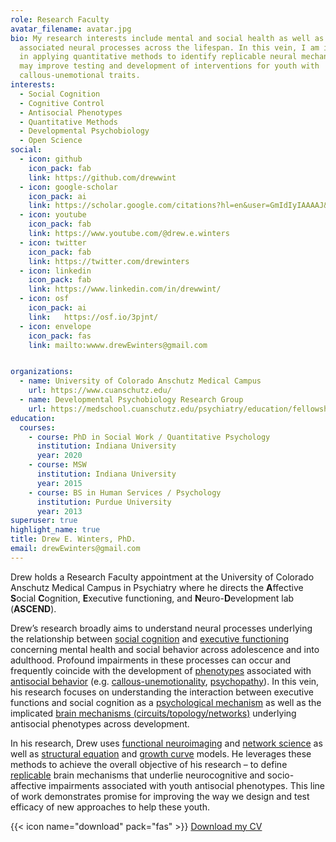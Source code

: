 ```yaml
---
role: Research Faculty
avatar_filename: avatar.jpg
bio: My research interests include mental and social health as well as their
  associated neural processes across the lifespan. In this vein, I am interested
  in applying quantitative methods to identify replicable neural mechanisms that
  may improve testing and development of interventions for youth with
  callous-unemotional traits.
interests:
  - Social Cognition
  - Cognitive Control
  - Antisocial Phenotypes
  - Quantitative Methods
  - Developmental Psychobiology
  - Open Science
social:
  - icon: github
    icon_pack: fab
    link: https://github.com/drewwint
  - icon: google-scholar
    icon_pack: ai
    link: https://scholar.google.com/citations?hl=en&user=GmIdIyIAAAAJ&view_op=list_works&sortby=pubdate
  - icon: youtube
    icon_pack: fab
    link: https://www.youtube.com/@drew.e.winters
  - icon: twitter
    icon_pack: fab
    link: https://twitter.com/drewinters
  - icon: linkedin
    icon_pack: fab
    link: https://www.linkedin.com/in/drewwint/
  - icon: osf
    icon_pack: ai
    link:	https://osf.io/3pjnt/
  - icon: envelope
    icon_pack: fas
    link: mailto:wwww.drewEwinters@gmail.com


organizations:
  - name: University of Colorado Anschutz Medical Campus
    url: https://www.cuanschutz.edu/
  - name: Developmental Psychobiology Research Group
    url: https://medschool.cuanschutz.edu/psychiatry/education/fellowships/developmental-psychobiology-research-group
education:
  courses:
    - course: PhD in Social Work / Quantitative Psychology
      institution: Indiana University
      year: 2020
    - course: MSW
      institution: Indiana University
      year: 2015
    - course: BS in Human Services / Psychology 
      institution: Purdue University
      year: 2013
superuser: true
highlight_name: true
title: Drew E. Winters, PhD.
email: drewEwinters@gmail.com
---
```

Drew holds a Research Faculty appointment at the University of Colorado Anschutz Medical Campus in Psychiatry where he directs the **A**ffective **S**ocial **C**ognition, **E**xecutive functioning, and **N**euro-**D**evelopment lab (**ASCEND**).

Drew’s research broadly aims to understand neural processes underlying the relationship between [social cognition](https://en.wikipedia.org/wiki/Social_cognition)  and [executive functioning](https://en.wikipedia.org/wiki/Executive_functions) concerning mental health and social behavior across adolescence and into adulthood. Profound impairments in these processes can occur and frequently coincide with the development of [phenotypes](https://en.wikipedia.org/wiki/Phenotype) associated with [antisocial behavior](https://en.wikipedia.org/wiki/Anti-social_behaviour) (e.g. [callous-unemotionality](https://en.wikipedia.org/wiki/Callous_and_unemotional_traits), [psychopathy](https://en.wikipedia.org/wiki/Psychopathy)). In this vein, his research focuses on understanding the interaction between executive functions and social cognition as a [psychological mechanism](https://link.springer.com/referenceworkentry/10.1007%2F978-3-319-24612-3_1562) as well as the implicated [brain mechanisms (circuits/topology/networks)](https://doi.org/10.1038/s41583-023-00778-7) underlying antisocial phenotypes across development. 

In his research, Drew uses [functional neuroimaging](https://en.wikipedia.org/wiki/Functional_neuroimaging) and [network science](https://en.wikipedia.org/wiki/Network_science) as well as [structural equation](https://en.wikipedia.org/wiki/Structural_equation_modeling) and [growth curve](https://en.wikipedia.org/wiki/Growth_curve_(statistics)) models. He leverages these methods to achieve the overall objective of his research – to define [replicable](https://www.ncbi.nlm.nih.gov/books/NBK547546/) brain mechanisms that underlie neurocognitive and socio-affective impairments associated with youth antisocial phenotypes. This line of work demonstrates promise for improving the way we design and test efficacy of new approaches to help these youth. 

{{< icon name="download" pack="fas" >}} [Download my CV](https://raw.githubusercontent.com/drewwint/drewEwinters.site/master/static/uploads/CV.pdf)
